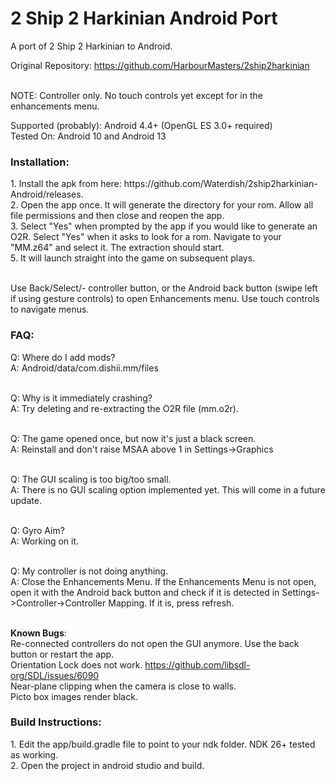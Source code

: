 # 2 Ship 2 Harkinian Android Port
A port of 2 Ship 2 Harkinian to Android. <br>

Original Repository: https://github.com/HarbourMasters/2ship2harkinian <br>
<br>

NOTE: Controller only. No touch controls yet except for in the enhancements menu. <br>

Supported (probably): Android 4.4+ (OpenGL ES 3.0+ required) <br>
Tested On: Android 10 and Android 13 <br>

<h3>Installation:</h3>
1. Install the apk from here: https://github.com/Waterdish/2ship2harkinian-Android/releases. <br>
2. Open the app once. It will generate the directory for your rom. Allow all file permissions and then close and reopen the app.<br>
3. Select "Yes" when prompted by the app if you would like to generate an O2R. Select "Yes" when it asks to look for a rom. Navigate to your "MM.z64" and select it. The extraction should start.<br>
5. It will launch straight into the game on subsequent plays. <br>
<br>
  
Use Back/Select/- controller button, or the Android back button (swipe left if using gesture controls) to open Enhancements menu. Use touch controls to navigate menus. <br>

<h3>FAQ:</h3>
Q: Where do I add mods? <br>
  A: Android/data/com.dishii.mm/files <br> <br>

Q: Why is it immediately crashing? <br>
  A: Try deleting and re-extracting the O2R file (mm.o2r). <br> <br>

Q: The game opened once, but now it's just a black screen. <br>
  A: Reinstall and don't raise MSAA above 1 in Settings->Graphics <br><br>

Q: The GUI scaling is too big/too small. <br>
  A: There is no GUI scaling option implemented yet. This will come in a future update. <br><br>

Q: Gyro Aim? <br>
  A: Working on it. <br> <br>

Q: My controller is not doing anything. <br>
  A: Close the Enhancements Menu. If the Enhancements Menu is not open, open it with the Android back button and check if it is detected in Settings->Controller->Controller Mapping. If it is, press refresh. <br><br>

<b>Known Bugs</b>:<br>
Re-connected controllers do not open the GUI anymore. Use the back button or restart the app.<br>
Orientation Lock does not work. https://github.com/libsdl-org/SDL/issues/6090<br>
Near-plane clipping when the camera is close to walls.<br>
Picto box images render black. <br>

<h3>Build Instructions:</h3>
1. Edit the app/build.gradle file to point to your ndk folder. NDK 26+ tested as working.<br>
2. Open the project in android studio and build.<br>


